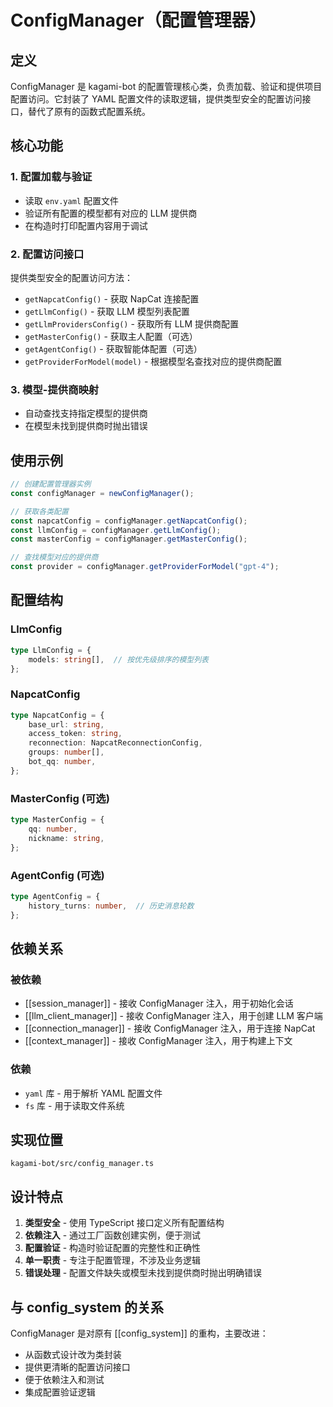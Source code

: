 # ConfigManager（配置管理器）

## 定义

ConfigManager 是 kagami-bot 的配置管理核心类，负责加载、验证和提供项目配置访问。它封装了 YAML 配置文件的读取逻辑，提供类型安全的配置访问接口，替代了原有的函数式配置系统。

## 核心功能

### 1. 配置加载与验证
- 读取 `env.yaml` 配置文件
- 验证所有配置的模型都有对应的 LLM 提供商
- 在构造时打印配置内容用于调试

### 2. 配置访问接口
提供类型安全的配置访问方法：
- `getNapcatConfig()` - 获取 NapCat 连接配置
- `getLlmConfig()` - 获取 LLM 模型列表配置
- `getLlmProvidersConfig()` - 获取所有 LLM 提供商配置
- `getMasterConfig()` - 获取主人配置（可选）
- `getAgentConfig()` - 获取智能体配置（可选）
- `getProviderForModel(model)` - 根据模型名查找对应的提供商配置

### 3. 模型-提供商映射
- 自动查找支持指定模型的提供商
- 在模型未找到提供商时抛出错误

## 使用示例

```typescript
// 创建配置管理器实例
const configManager = newConfigManager();

// 获取各类配置
const napcatConfig = configManager.getNapcatConfig();
const llmConfig = configManager.getLlmConfig();
const masterConfig = configManager.getMasterConfig();

// 查找模型对应的提供商
const provider = configManager.getProviderForModel("gpt-4");
```

## 配置结构

### LlmConfig
```typescript
type LlmConfig = {
    models: string[],  // 按优先级排序的模型列表
};
```

### NapcatConfig
```typescript
type NapcatConfig = {
    base_url: string,
    access_token: string,
    reconnection: NapcatReconnectionConfig,
    groups: number[],
    bot_qq: number,
};
```

### MasterConfig (可选)
```typescript
type MasterConfig = {
    qq: number,
    nickname: string,
};
```

### AgentConfig (可选)
```typescript
type AgentConfig = {
    history_turns: number,  // 历史消息轮数
};
```

## 依赖关系

### 被依赖
- [[session_manager]] - 接收 ConfigManager 注入，用于初始化会话
- [[llm_client_manager]] - 接收 ConfigManager 注入，用于创建 LLM 客户端
- [[connection_manager]] - 接收 ConfigManager 注入，用于连接 NapCat
- [[context_manager]] - 接收 ConfigManager 注入，用于构建上下文

### 依赖
- `yaml` 库 - 用于解析 YAML 配置文件
- `fs` 库 - 用于读取文件系统

## 实现位置

`kagami-bot/src/config_manager.ts`

## 设计特点

1. **类型安全** - 使用 TypeScript 接口定义所有配置结构
2. **依赖注入** - 通过工厂函数创建实例，便于测试
3. **配置验证** - 构造时验证配置的完整性和正确性
4. **单一职责** - 专注于配置管理，不涉及业务逻辑
5. **错误处理** - 配置文件缺失或模型未找到提供商时抛出明确错误

## 与 config_system 的关系

ConfigManager 是对原有 [[config_system]] 的重构，主要改进：
- 从函数式设计改为类封装
- 提供更清晰的配置访问接口
- 便于依赖注入和测试
- 集成配置验证逻辑